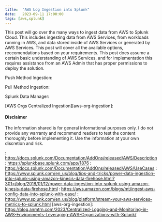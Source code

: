 ```yaml
---
title:  "AWS Log Ingestion into Splunk"
date:   2023-09-11 17:00:00
tags: [aws,splunk]
---
```


This post will go over the many ways to ingest data from AWS to Splunk Cloud. This includes ingesting data from AWS Services, from workloads running in AWS, and data stored inside of AWS Services or generated by AWS Services. This post will cover all the available options, reccomendations based on your requirements. This post does assume a certain basic understanding of AWS Services, and for implementation this requires assistance from an AWS Admin that has proper permissions to deploy the solution.

Push Method Ingestion:

Pull Method Ingestion:

Splunk Data Manager:

[AWS Orgs Centralized Ingestion][aws-org-ingestion]:



#### Disclaimer

The information shared is for general informational purposes only. I do not provide any warranty and recommend readers to test the content thoroughly before implementing it. Use the information at your own discretion and risk. 

[aws-data-manager]: https://www.splunk.com/en_us/blog/partners/automating-aws-data-ingestion-into-splunk.html
: https://docs.splunk.com/Documentation/AddOns/released/AWS/Description
: https://splunkbase.splunk.com/app/1876
: https://docs.splunk.com/Documentation/AddOns/released/AWS/UseCases
: https://www.splunk.com/en_us/blog/tips-and-tricks/power-data-ingestion-into-splunk-using-amazon-kinesis-data-firehose.html?301=/blog/2018/01/12/power-data-ingestion-into-splunk-using-amazon-kinesis-data-firehose.html
: https://aws.amazon.com/blogs/mt/ingest-aws-config-data-into-splunk-with-ease/
: https://www.splunk.com/en_us/blog/platform/stream-your-aws-services-metrics-to-splunk.html
[aws-org-ingestion]: https://blog.anmtrn.com/2023/Centralized-Logging-and-Monitoring-in-AWS-Environments-Leveraging-AWS-Organizations-with-Splunk/
